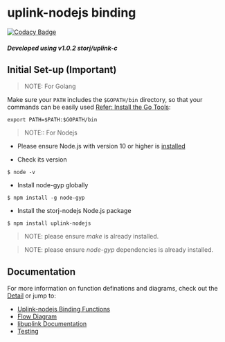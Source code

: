 # <b>uplink-nodejs binding</b>

[![Codacy Badge](https://api.codacy.com/project/badge/Grade/6acbf8b6d3dc42e98a30df0324334ca2)](https://app.codacy.com/gh/storj-thirdparty/uplink-nodejs?utm_source=github.com&utm_medium=referral&utm_content=storj-thirdparty/uplink-nodejs&utm_campaign=Badge_Grade_Dashboard)

#### *Developed using v1.0.2 storj/uplink-c*

## <b>Initial Set-up (Important)</b>

>NOTE: For Golang

Make sure your `PATH` includes the `$GOPATH/bin` directory, so that your commands can be easily used [Refer: Install the Go Tools](https://golang.org/doc/install):
```
export PATH=$PATH:$GOPATH/bin
```

>NOTE:: For Nodejs 

* Please ensure Node.js with version 10 or higher is [installed](https://nodejs.org/en/download/)

* Check its version
```
$ node -v
```
* Install node-gyp globally
```
$ npm install -g node-gyp
```
* Install the storj-nodejs Node.js package
```
$ npm install uplink-nodejs
```

>NOTE:  please ensure *make* is already installed.

>NOTE:  please ensure *node-gyp* dependencies is already installed.



## <b>Documentation</b>
For more information on function definations and diagrams, check out the [Detail](//github.com/storj-thirdparty/uplink-nodejs/wiki/Home) or jump to:
* [Uplink-nodejs Binding Functions](//github.com/storj-thirdparty/uplink-nodejs/wiki/#binding-functions)
* [Flow Diagram](//github.com/storj-thirdparty/uplink-nodejs/wiki/#flow-diagram)
* [libuplink Documentation](https://godoc.org/storj.io/uplink)
* [Testing](//github.com/storj-thirdparty/uplink-nodejs/wiki/#testing)
